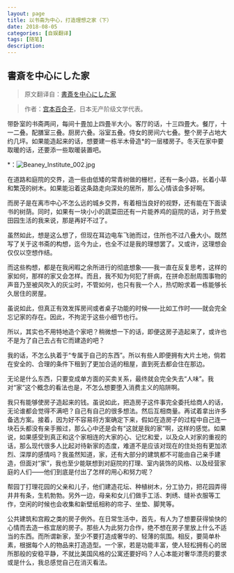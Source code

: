 ```yaml
---
layout: page
title: 以书斋为中心，打造理想之家（下）
date: 2018-08-05
categories: [自娱翻译]
tags: [随笔]
description: 
---
```


## 書斎を中心にした家

>原文翻译自：[書斎を中心にした家](https://www.aozora.gr.jp/cards/000311/files/15954_28863.html)

>作者：[宫本百合子](https://www.aozora.gr.jp/cards/000311/files/15954_28863.html)，日本无产阶级文学代表。

带卧室的书斋两间，每间十畳加上四畳半大小。客厅的话，十三四畳大。餐厅，十一二叠。配膳室三叠。厨房六叠。浴室五叠。侍女的房间六七叠。整个房子占地大约几坪。如果能造起来的话，想要建一栋半木骨造*的一层楼房子。冬天在家中要取暖的话，还要添一些取暖装置吧。

*：![Beaney_Institute_002.jpg](https://upload-images.jianshu.io/upload_images/1229928-023393d63c67e05f.jpg?imageMogr2/auto-orient/strip%7CimageView2/2/w/1240)

在道路和庭院的交界，造一些由低矮的常青树做的栅栏，还有一条小路，长着小草和繁茂的树木。如果能沿着这条路走向深处的居所，那么心情该会多好啊。

而房子是在离市中心不怎么远的城乡交界，有着相当良好的视野，还有能在下面读书的树荫。同时，如果有一块小小的蔬菜田还有一片能养鸡的庭院的话，对于热爱田园生活的我来说，那是再好不过了。

虽然如此，想是这么想了，但现在耳边电车飞驰而过，住所也不过八叠大小。既然写了关于这书斋的构想，迄今为止，也全不过是我的理想罢了。又或许，这理想会仅仅以空想作结。

而这些构想，都是在我闲暇之余所进行的彻底想象——我一直在反复思考，这样的家如何，那样的家又会怎样。而且，我不知为何犯了肝病，在拼命忍耐周围事物的声音乃至被风吹入的灰尘时，不管如何，也只有我一个人，热切盼求着一栋能够长久居住的房屋。

虽说如此，但真正有效发挥房间或者桌子功能的时候——比如工作时——就会完全忘记家的存在。因此，不拘泥于这些小细节也行。


所以，其实也不用特地造个家吧？稍微想一下的话，即便这房子造起来了，或许也不是为了自己去占有它而建造的吧？

我的话，不怎么执着于“专属于自己的东西”。所以有些人即便拥有大片土地，倘若在安全的、合理的条件下租到了更加合适的租屋，直到死去都会住在那边。

无论是什么东西，只要变成单方面的买卖关系，最终就会完全失去“人味”。我对“家”这个概念的看法也是，不怎么想要堕入消费主义的陷阱啊。

我只有能够使房子造起来的钱。虽说如此，把造房子这件事完全委托给商人的话，无论谁都会觉得不满吧？自己有自己的很多想法。然后互相商量。再试着拿出许多备选方案。接着，因为好不容易将方案确定下来，假如在造房子的过程中自己连一块石头都没有亲手搬过，那么心中还是会有“这就是我的家”啊，这样的感觉。如果说，如果感受到真正和这个家相连的大家的心、记忆和爱，以及众人对家的重视的话，那么现代很多人比起对待新家的态度，难道不是应该对现在的住处抱有更加浓烈、深厚的感情吗？我虽然知道，家，还有大部分的建筑都不可能由自己亲手建造，但面对“家”，我也至少能联想到对庭院的打理、室内装饰的风格、以及经营家庭的人们——他们到底是付出了怎样的用心和努力呢？

帮园丁打理花园的父亲和儿子，他们建造花坛、种植树木，分工协力，把花园弄得井井有条，生机勃勃。另外一边，母亲和女儿们做手工活、刺绣、缝补衣服等工作，空闲的时候也会收集和新壁纸相称的帘子、坐垫、脚凳等。

公共建筑和宫殿之类的房子例外。在日常生活中，首先，有人为了想要获得愉快的心情而去造一栋宜居的房子。那些人为此努力合作，绝不想在房子里放上什么不适当的东西。而所谓新家，至少不要打造成奢华的、轻薄的氛围。相反，要简单朴素，根据每个人的物品来打造造型。一个家，若是功能丰富，使人轻松拥有心的居所那般的安稳平静，不就比美国风格的公寓还要好吗？人心本能对奢华漂亮的要求或是什么，我总感觉自己在消灭看法。
